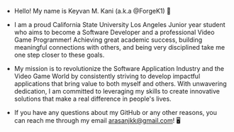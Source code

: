 - Hello! My name is Keyvan M. Kani (a.k.a @ForgeK1) 👋

- I am a proud California State University Los Angeles Junior year student who aims to become a Software Developer and a professional Video Game Programmer! Achieving great academic success, building meaningful connections with others, and being very disciplined take me one step closer to these goals. 

- My mission is to revolutionize the Software Application Industry and the Video Game World by consistently striving to develop impactful applications that bring value to both myself and others. With unwavering dedication, I am committed to leveraging my skills to create innovative solutions that make a real difference in people's lives.

- If you have any questions about my GitHub or any other reasons, you can reach me through my email arasanjkk@gmail.com! 🖥️
